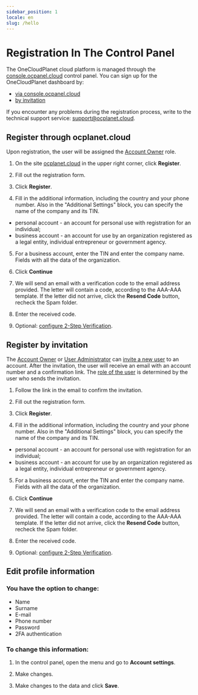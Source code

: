 ```yaml
---
sidebar_position: 1
locale: en
slug: /hello
---
```


# Registration In The Control Panel

The OneCloudPlanet cloud platform is managed through the [console.ocpanel.cloud](https://console.ocpanel.cloud) control panel. You can sign up for the OneCloudPlanet dashboard by:

- [via console.ocpanel.cloud](##)
- [by invitation](##)

If you encounter any problems during the registration process, write to the technical support service: [support@ocplanet.cloud](mailto:support@ocplanet.cloud).

## Register through ocplanet.cloud

Upon registration, the user will be assigned the [Account Owner](##) role.

1. On the site [ocplanet.cloud](https://ocplanet.cloud/) in the upper right corner, click **Register**.

2. Fill out the registration form.

3. Click **Register**.

4. Fill in the additional information, including the country and your phone number. Also in the "Additional Settings" block, you can specify the name of the company and its TIN.

- personal account - an account for personal use with registration for an individual;
- business account - an account for use by an organization registered as a legal entity, individual entrepreneur or government agency.

5. For a business account, enter the TIN and enter the company name. Fields with all the data of the organization.

6. Click **Continue**

7. We will send an email with a verification code to the email address provided. The letter will contain a code, according to the AAA-AAA template. If the letter did not arrive, click the **Resend Code** button, recheck the Spam folder.

8. Enter the received code.

9. Optional: [configure 2-Step Verification](##).

## Register by invitation

The [Account Owner](##) or [User Administrator](##) can [invite a new user](##) to an account. After the invitation, the user will receive an email with an account number and a confirmation link. The [role of the user](##) is determined by the user who sends the invitation.

1. Follow the link in the email to confirm the invitation.

2. Fill out the registration form.

3. Click **Register**.

4. Fill in the additional information, including the country and your phone number. Also in the "Additional Settings" block, you can specify the name of the company and its TIN.

- personal account - an account for personal use with registration for an individual;
- business account - an account for use by an organization registered as a legal entity, individual entrepreneur or government agency.

5. For a business account, enter the TIN and enter the company name. Fields with all the data of the organization.

6. Click **Continue**

7. We will send an email with a verification code to the email address provided. The letter will contain a code, according to the AAA-AAA template. If the letter did not arrive, click the **Resend Code** button, recheck the Spam folder.

8. Enter the received code.

9. Optional: [configure 2-Step Verification](##).

## Edit profile information

### You have the option to change: ###
- Name
- Surname
- E-mail
- Phone number
- Password
- 2FA authentication

### To change this information: ###

1. In the control panel, open the menu and go to **Account settings**.

2. Make changes.

3. Make changes to the data and click **Save**.